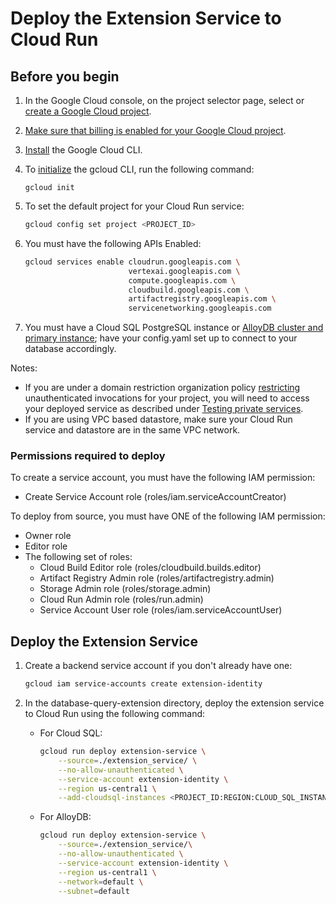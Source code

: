 # Deploy the Extension Service to Cloud Run

## Before you begin

1. In the Google Cloud console, on the project selector page, select or [create a Google Cloud project](https://cloud.google.com/resource-manager/docs/creating-managing-projects).
2. [Make sure that billing is enabled for your Google Cloud project](https://cloud.google.com/billing/docs/how-to/verify-billing-enabled#console).
3. [Install](https://cloud.google.com/sdk/docs/install) the Google Cloud CLI.

4. To [initialize](https://cloud.google.com/sdk/docs/initializing) the gcloud CLI, run the following command:
    ```
    gcloud init
    ```

5. To set the default project for your Cloud Run service:

    ```bash
    gcloud config set project <PROJECT_ID>
    ```

1. You must have the following APIs Enabled:

    ```bash
    gcloud services enable cloudrun.googleapis.com \
                           vertexai.googleapis.com \
                           compute.googleapis.com \
                           cloudbuild.googleapis.com \
                           artifactregistry.googleapis.com \
                           servicenetworking.googleapis.com
    ```

1. You must have a Cloud SQL PostgreSQL instance or [AlloyDB cluster and primary instance](./datastore/alloydb.md); have your config.yaml set up to connect to your database accordingly.

Notes:
* If you are under a domain restriction organization policy [restricting](https://cloud.google.com/run/docs/authenticating/public#domain-restricted-sharing) unauthenticated invocations for your project, you will need to access your deployed service as described under [Testing private services](https://cloud.google.com/run/docs/triggering/https-request#testing-private).
* If you are using VPC based datastore, make sure your Cloud Run service and datastore are in the same VPC network.

### Permissions required to deploy

To create a service account, you must have the following IAM permission:
- Create Service Account role (roles/iam.serviceAccountCreator)

To deploy from source, you must have ONE of the following IAM permission:
- Owner role
- Editor role
- The following set of roles:
  - Cloud Build Editor role (roles/cloudbuild.builds.editor)
  - Artifact Registry Admin role (roles/artifactregistry.admin)
  - Storage Admin role  (roles/storage.admin)
  - Cloud Run Admin role (roles/run.admin)
  - Service Account User role (roles/iam.serviceAccountUser)

## Deploy the Extension Service

1. Create a backend service account if you don't already have one:

    ```bash
    gcloud iam service-accounts create extension-identity
    ```

1. In the database-query-extension directory, deploy the extension service to Cloud Run using the following command:

    * For Cloud SQL:

        ```bash
        gcloud run deploy extension-service \
            --source=./extension_service/ \
            --no-allow-unauthenticated \
            --service-account extension-identity \
            --region us-central1 \
            --add-cloudsql-instances <PROJECT_ID:REGION:CLOUD_SQL_INSTANCE_NAME>
        ```

    * For AlloyDB:

        ```bash
        gcloud run deploy extension-service \
            --source=./extension_service/\
            --no-allow-unauthenticated \
            --service-account extension-identity \
            --region us-central1 \
            --network=default \
            --subnet=default
        ```
